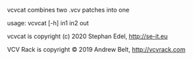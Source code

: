 vcvcat combines two .vcv patches into one

usage: vcvcat [-h] in1 in2 out

vcvcat is copyright (c) 2020 Stephan Edel, http://se-it.eu

VCV Rack is copyright © 2019 Andrew Belt, http://vcvrack.com
